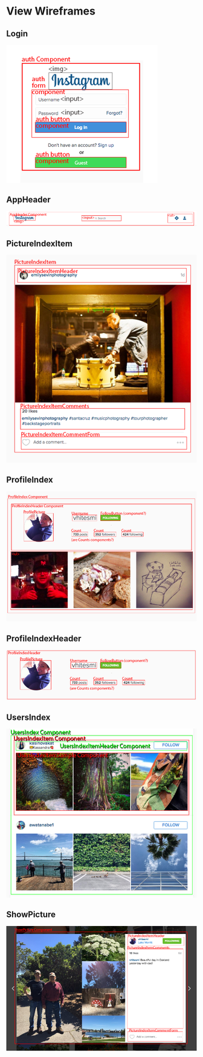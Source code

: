 # View Wireframes

## Login
![login]

## AppHeader
![app-header]

## PictureIndexItem
![picture-index-item]

## ProfileIndex
![profile-index]

## ProfileIndexHeader
![profile-index-header]

## UsersIndex
![users-index]

## ShowPicture
![show-picture]

[login]: ./wireframes/login.png
[app-header]: ./wireframes/AppHeader.png
[picture-index-item]: ./wireframes/PictureIndexItem.png
[profile-index]: ./wireframes/ProfileIndex.png
[profile-index-header]: ./wireframes/ProfileIndexHeader.png
[users-index]: ./wireframes/Usersindex.png
[show-picture]: ./wireframes/showpicture.png

